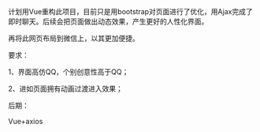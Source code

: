 计划用Vue重构此项目，目前只是用bootstrap对页面进行了优化，用Ajax完成了即时聊天。后续会把页面做出动态效果，产生更好的人性化界面。

再将此网页布局到微信上，以其更加便捷。

要求：

1、界面高仿QQ，个别创意性高于QQ；

2、进如页面拥有动画过渡进入效果；



后期：

Vue+axios